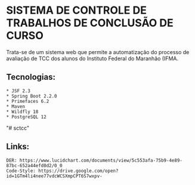 SISTEMA DE CONTROLE DE TRABALHOS DE CONCLUSÃO DE CURSO
================
Trata-se de um sistema web que permite a automatização do processo de avaliação de TCC dos alunos do Instituto Federal do Maranhão (IFMA.

Tecnologias:
-------------
    * JSF 2.3
    * Spring Boot 2.2.0
    * Primefaces 6.2
    * Maven
    * Wildfly 18
    * PostgreSQL 12

"# sctcc" 

Links:
-------------
```
DER: https://www.lucidchart.com/documents/view/5c553afa-75b9-4e89-87bc-652a44efd0d2/0_0
Code-Style: https://drive.google.com/open?id=1GTm4li4nee77vdcWCSXmpCPT6S7wxpv-

